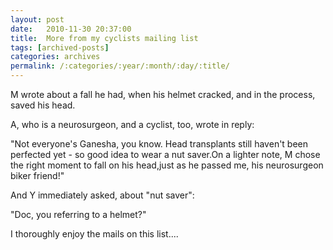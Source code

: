 ```yaml
---
layout: post
date:	2010-11-30 20:37:00
title:  More from my cyclists mailing list
tags: [archived-posts]
categories: archives
permalink: /:categories/:year/:month/:day/:title/
---
```

M wrote about a fall he had, when his helmet cracked, and in the process, saved his head.

A, who is a neurosurgeon, and a cyclist, too, wrote in reply:

"Not everyone's Ganesha, you know. Head transplants still haven't been perfected yet - so good idea to wear a nut saver.On a lighter note, M chose the right moment to fall on his head,just as he passed me, his neurosurgeon biker friend!"

And Y immediately asked, about "nut saver":

"Doc, you referring to a helmet?"


I thoroughly enjoy the mails on this list....
